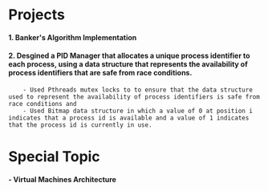 # Projects
<h4> 1. Banker's Algorithm Implementation</h4>
<h4>2. Desgined a PID Manager that allocates a unique process identifier to 
        each process, using a data structure that represents the availability of 
        process identifiers that are safe from race conditions. </h4>

		- Used Pthreads mutex locks to to ensure that the data structure used to represent the availability of process identifiers is safe from race conditions and 
		- Used Bitmap data structure in which a value of 0 at position i indicates that a process id is available and a value of 1 indicates that the process id is currently in use.

# Special Topic 
<h4> - Virtual Machines Architecture </h4>
